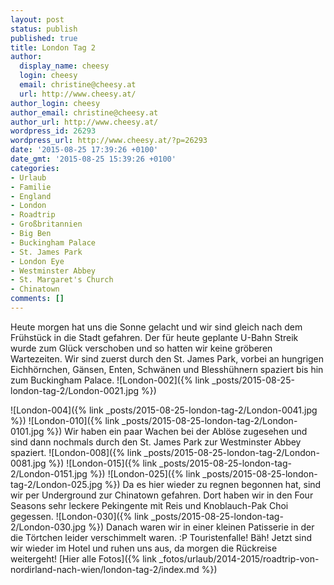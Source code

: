 ```yaml
---
layout: post
status: publish
published: true
title: London Tag 2
author:
  display_name: cheesy
  login: cheesy
  email: christine@cheesy.at
  url: http://www.cheesy.at/
author_login: cheesy
author_email: christine@cheesy.at
author_url: http://www.cheesy.at/
wordpress_id: 26293
wordpress_url: http://www.cheesy.at/?p=26293
date: '2015-08-25 17:39:26 +0100'
date_gmt: '2015-08-25 15:39:26 +0100'
categories:
- Urlaub
- Familie
- England
- London
- Roadtrip
- Großbritannien
- Big Ben
- Buckingham Palace
- St. James Park
- London Eye
- Westminster Abbey
- St. Margaret's Church
- Chinatown
comments: []
---
```

Heute morgen hat uns die Sonne gelacht und wir sind gleich nach dem Frühstück in die Stadt gefahren. Der für heute geplante U-Bahn Streik wurde zum Glück verschoben und so hatten wir keine gröberen Wartezeiten. Wir sind zuerst durch den St. James Park, vorbei an hungrigen Eichhörnchen, Gänsen, Enten, Schwänen und Blesshühnern spaziert bis hin zum Buckingham Palace.
![London-002]({% link _posts/2015-08-25-london-tag-2/London-0021.jpg %})
<!--more-->
![London-004]({% link _posts/2015-08-25-london-tag-2/London-0041.jpg %})
 ![London-010]({% link _posts/2015-08-25-london-tag-2/London-0101.jpg %})
Wir haben ein paar Wachen bei der Ablöse zugesehen und sind dann nochmals durch den St. James Park zur Westminster Abbey spaziert.
![London-008]({% link _posts/2015-08-25-london-tag-2/London-0081.jpg %})
 ![London-015]({% link _posts/2015-08-25-london-tag-2/London-0151.jpg %})
 ![London-025]({% link _posts/2015-08-25-london-tag-2/London-025.jpg %})
Da es hier wieder zu regnen begonnen hat, sind wir per Underground zur Chinatown gefahren. Dort haben wir in den Four Seasons sehr leckere Pekingente mit Reis und Knoblauch-Pak Choi gegessen.
![London-030]({% link _posts/2015-08-25-london-tag-2/London-030.jpg %})
Danach waren wir in einer kleinen Patisserie in der die Törtchen leider verschimmelt waren. :P Touristenfalle! Bäh!
Jetzt sind wir wieder im Hotel und ruhen uns aus, da morgen die Rückreise weitergeht!
[Hier alle Fotos]({% link _fotos/urlaub/2014-2015/roadtrip-von-nordirland-nach-wien/london-tag-2/index.md %})
